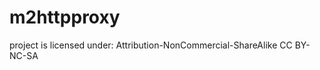 m2httpproxy
===========

project is licensed under: Attribution-NonCommercial-ShareAlike
CC BY-NC-SA

